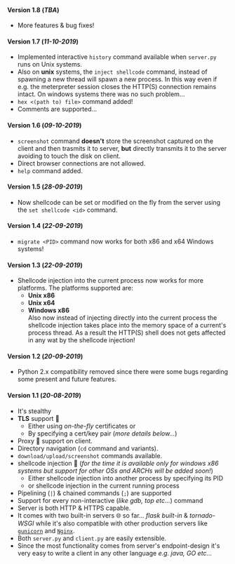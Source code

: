 #### Version 1.8 (_TBA_)

*   More features & bug fixes!

#### Version 1.7 (_11-10-2019_)

*   Implemented interactive `history` command available when `server.py` runs on Unix systems.
*   Also on __unix__ systems, the `inject shellcode` command, instead of spawning a new thread will spawn a new process. In this way even if e.g. the meterpreter session closes the HTTP(S) connection remains intact. On windows systems there was no such problem...
*   `hex <(path to) file>` command added!
*   Comments are supported... 

#### Version 1.6 (_09-10-2019_)

*   `screenshot` command __doesn't__ store the screenshot captured on the client and then trasmits it to server, __but__ directly transmits it to the server avoiding to touch the disk on client.
*   Direct browser connections are not allowed.
*   `help` command added.

#### Version 1.5 (_28-09-2019_)

*   Now shellcode can be set or modified on the fly from the server using the `set shellcode <id>` command.

#### Version 1.4 (_22-09-2019_)

*   `migrate <PID>` command now works for both x86 and x64 Windows systems!

#### Version 1.3 (_22-09-2019_)

*   Shellcode injection into the current process now works for more platforms. The platforms supported are:
    *   __Unix x86__
    *   __Unix x64__
    *   __Windows x86__   
Also now instead of injecting directly into the current process the shellcode injection takes place into the memory space of a current's process thread. As a result the HTTP(S) shell does not gets affected in any wat by the shellcode injection!

#### Version 1.2 (_20-09-2019_)

*   Python 2.x compatibility removed since there were some bugs regarding some present and future features.

#### Version 1.1 (_20-08-2019_)

*   It's stealthy
*   __TLS__ support 🔑
    -   Either using _on-the-fly_ certificates or
    -   By specifying a cert/key pair (_more details below..._)
*   Proxy 🦊 support on client.
*   Directory navigation (`cd` command and variants).
*   `download/upload/screenshot` commands available.
*   shellcode injection 💉 (_for the time it is available only for windows x86 systems but support for other OSs and ARCHs will be added soon!_)
    -   Either shellcode injection into another process by specifying its PID
    -   or shellcode injection in the current running process
*   Pipelining (`|`) & chained commands (`;`) are supported
*   Support for every non-interactive (_like gdb, top etc..._) command
*   Server is both HTTP & HTTPS capable.
*   It comes with two built-in servers 🌐 so far... _flask built-in_ & _tornado-WSGI_ while it's also compatible with other production servers like [`gunicorn`](http://gunicorn.org/) and [`Nginx`](https://www.nginx.com/).
*   Both `server.py` and `client.py` are easily extensible.
*   Since the most functionality comes from server's endpoint-design it's very easy to write a client in any other language _e.g. java, GO etc..._